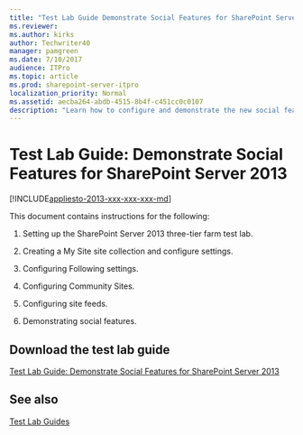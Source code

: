 ```yaml
---
title: "Test Lab Guide Demonstrate Social Features for SharePoint Server 2013"
ms.reviewer: 
ms.author: kirks
author: Techwriter40
manager: pamgreen
ms.date: 7/10/2017
audience: ITPro
ms.topic: article
ms.prod: sharepoint-server-itpro
localization_priority: Normal
ms.assetid: aecba264-abdb-4515-8b4f-c451cc0c0107
description: "Learn how to configure and demonstrate the new social features of SharePoint Server  based on the Test Lab Guide: Configure SharePoint Server 2013 in a three-tier farm."
---
```


# Test Lab Guide: Demonstrate Social Features for SharePoint Server 2013

[!INCLUDE[appliesto-2013-xxx-xxx-xxx-md](../includes/appliesto-2013-xxx-xxx-xxx-md.md)]
  
This document contains instructions for the following: 
  
1. Setting up the SharePoint Server 2013 three-tier farm test lab.
    
2. Creating a My Site site collection and configure settings.
    
3. Configuring Following settings.
    
4. Configuring Community Sites.
    
5. Configuring site feeds.
    
6. Demonstrating social features.
    
## Download the test lab guide

[Test Lab Guide: Demonstrate Social Features for SharePoint Server 2013](https://go.microsoft.com/fwlink/?LinkId=264982)
  
## See also

[Test Lab Guides](https://go.microsoft.com/fwlink/p/?LinkId=202817)

